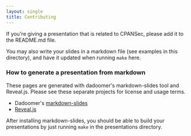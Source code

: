 ```yaml
---
layout: single
title: Contributing
---
```


If you're giving a presentation that is related to CPANSec, please add it to the README.md file.

You may also write your slides in a markdown file (see examples in this directory), and have it updated when running `make` here.

### How to generate a presentation from markdown

These pages are generated with dadoomer's markdown-slides tool and Reveal.js.
Please see these separate projects for license and usage terms.

* Dadoomer's [markdown-slides](https://github.com/dadoomer/markdown-slides)
* [Reveal.js](https://revealjs.com)

After installing markdown-slides, you should be able to build your presentations
by just running `make` in the presentations directory.
